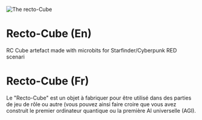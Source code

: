 ![The recto-Cube](https://www.fablab-moebius.org/wp-content/uploads/2020/02/recto-cube-1536x865.jpg)

# Recto-Cube (En)
RC Cube artefact made with microbits for Starfinder/Cyberpunk RED scenari

# Recto-Cube (Fr)
Le "Recto-Cube" est un objet à fabriquer pour être utilisé dans des parties de jeu de rôle ou autre (vous pouvez ainsi faire croire que vous avez construit le premier ordinateur quantique ou la première AI universelle (AGI).
